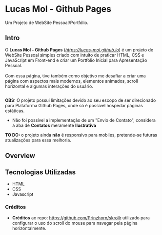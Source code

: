# Lucas Mol - Github Pages
Um Projeto de WebSite Pessoal/Portfólio.
## Intro
O **Lucas Mol - Github Pages** (_https://lucas-mol.github.io_) é um projeto de WebSite Pessoal simples criado com intuito de praticar HTML, CSS e JavaScript em Front-end e criar um Portfólio Inicial para Apresentação Pessoal.
<br>
<br>
Com essa página, tive também como objetivo me desafiar a criar uma página com aspectos mais modernos, elementos animados, scroll horizontal e algumas interações do usuário.
## 
**OBS:** O projeto possui limitações devido ao seu escopo de ser direcionado para Plataforma Github Pages, onde só é possível hospedar páginas estáticas.
- Não foi possível a implementação de um "Envio de Contato", considera a aba de **Contatos** meramente **Ilustrativa**

**TO DO:** o projeto ainda **não** é responsivo para mobiles, pretende-se futuras atualizações para essa melhoria.

## Overview

## Tecnologias Utilizadas
- HTML
- CSS
- Javascript

### Créditos
- **Créditos** ao repo: https://github.com/Prinzhorn/skrollr utilizado para configurar o uso do scroll do mouse para navegar pela página horizontalmente.

